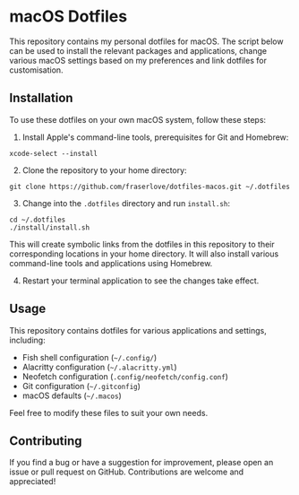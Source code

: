 # macOS Dotfiles

This repository contains my personal dotfiles for macOS. The script below can be used to install the relevant packages and applications, change various macOS settings based on my preferences and link dotfiles for customisation.

## Installation

To use these dotfiles on your own macOS system, follow these steps:

1. Install Apple's command-line tools, prerequisites for Git and Homebrew:
```
xcode-select --install
```

2. Clone the repository to your home directory:
```
git clone https://github.com/fraserlove/dotfiles-macos.git ~/.dotfiles
```

3. Change into the `.dotfiles` directory and run `install.sh`:
```
cd ~/.dotfiles
./install/install.sh
```

This will create symbolic links from the dotfiles in this repository to their corresponding locations in your home directory. It will also install various command-line tools and applications using Homebrew.

4. Restart your terminal application to see the changes take effect.

## Usage

This repository contains dotfiles for various applications and settings, including:

-   Fish shell configuration (`~/.config/`)
-   Alacritty configuration (`~/.alacritty.yml`)
-   Neofetch configuration (`.config/neofetch/config.conf`)
-   Git configuration (`~/.gitconfig`)
-   macOS defaults (`~/.macos`)

Feel free to modify these files to suit your own needs.

## Contributing

If you find a bug or have a suggestion for improvement, please open an issue or pull request on GitHub. Contributions are welcome and appreciated!

